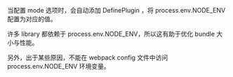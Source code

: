 当配置 mode 选项时，会自动添加 DefinePlugin ，将 process.env.NODE_ENV 配置为对应的值。

许多 library 都依赖于 process.env.NODE_ENV，所以这有助于优化 bundle 大小与性能。

另外，出于某些原因，不能在 webpack config 文件中访问 process.env.NODE_ENV 环境变量。



